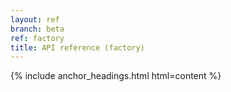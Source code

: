```yaml
---
layout: ref
branch: beta
ref: factory
title: API reference (factory)
---
```

{% include anchor_headings.html html=content %}